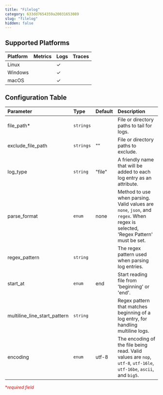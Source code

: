```yaml
---
title: "Filelog"
category: 633dd7654359a20031653089
slug: "filelog"
hidden: false
---
```

## Supported Platforms

| Platform | Metrics | Logs | Traces |
| :------- | :------ | :--- | :----- |
| Linux    |         | ✓    |        |
| Windows  |         | ✓    |        |
| macOS    |         | ✓    |        |

## Configuration Table

| Parameter                    | Type      | Default | Description                                                                                                                    |
| :--------------------------- | :-------- | :------ | :----------------------------------------------------------------------------------------------------------------------------- |
| file_path\*                  | `strings` |         | File or directory paths to tail for logs.                                                                                      |
| exclude_file_path            | `strings` | ""      | File or directory paths to exclude.                                                                                            |
| log_type                     | `string`  | "file"  | A friendly name that will be added to each log entry as an attribute.                                                          |
| parse_format                 | `enum`    | none    | Method to use when parsing. Valid values are `none`, `json`, and `regex`. When regex is selected, 'Regex Pattern' must be set. |
| regex_pattern                | `string`  |         | The regex pattern used when parsing log entries.                                                                               |
| start_at                     | `enum`    | end     | Start reading file from 'beginning' or 'end'.                                                                                  |
| multiline_line_start_pattern | `string`  |         | Regex pattern that matches beginning of a log entry, for handling multiline logs.                                              |
| encoding                     | `enum`    | utf-8   | The encoding of the file being read. Valid values are `nop`, `utf-8`, `utf-16le`, `utf-16be`, `ascii`, and `big5`.             |

<span style="color:red">\*_required field_</span>